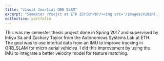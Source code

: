 ```yaml
---
title: "Visual Inertial ORB SLAM"
excerpt: "Semester Proejct at ETH Zürich<br/><img src='/images/V202RT.jpg' width='50%'>"
collection: portfolio
---
```


This was my semester thesis project done in Spring 2017 and supervised by Inkyu Sa and Zachary Taylor from the Autonomous Systems Lab at ETH. The goal was to use intertial data from an IMU to improve tracking in ORB_SLAM for micro aerial vehicles. I did this improvement by using the IMU to integrate a better velocity model for feature matching.